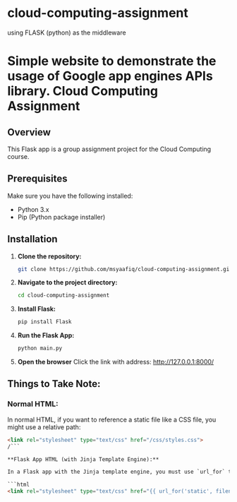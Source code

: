 ﻿# cloud-computing-assignment
using FLASK (python) as the middleware

# Simple website to demonstrate the usage of Google app engines APIs library. Cloud Computing Assignment

## Overview
This Flask app is a group assignment project for the Cloud Computing course. 

## Prerequisites
Make sure you have the following installed:
- Python 3.x
- Pip (Python package installer)

## Installation
1. **Clone the repository:**
   ```bash
   git clone https://github.com/msyaafiq/cloud-computing-assignment.git

2. **Navigate to the project directory:**
   ```bash
   cd cloud-computing-assignment

3. **Install Flask:**
   ```bash
   pip install Flask

4. **Run the Flask App:**
   ```bash
   python main.py

4. **Open the browser**
   Click the link with address:
   http://127.0.0.1:8000/

## Things to Take Note:

### Normal HTML:
In normal HTML, if you want to reference a static file like a CSS file, you might use a relative path:

```html
<link rel="stylesheet" type="text/css" href="/css/styles.css">
/```

**Flask App HTML (with Jinja Template Engine):**

In a Flask app with the Jinja template engine, you must use `url_for` to generate URLs dynamically. This is useful, for example, when you want to handle static files through Flask's routing:

```html
<link rel="stylesheet" type="text/css" href="{{ url_for('static', filename='css/style.css') }}">


